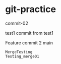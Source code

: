 # git-practice

commit-02

 test1
commit from test1

Feature commit 2
 main


    MergeTesting 
    Testing_merge01